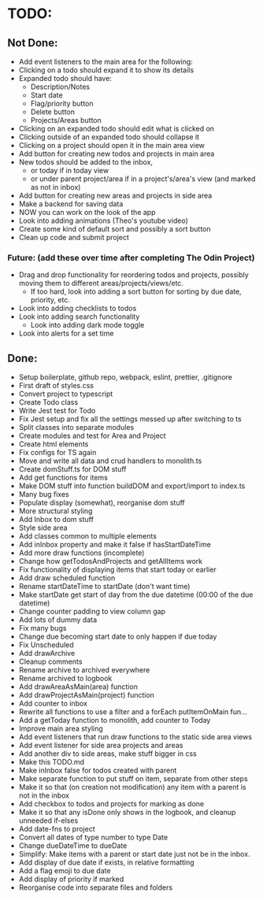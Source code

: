# TODO:

## Not Done:

-   Add event listeners to the main area for the following:
-   Clicking on a todo should expand it to show its details
-   Expanded todo should have:
    -   Description/Notes
    -   Start date
    -   Flag/priority button
    -   Delete button
    -   Projects/Areas button
-   Clicking on an expanded todo should edit what is clicked on
-   Clicking outside of an expanded todo should collapse it
-   Clicking on a project should open it in the main area view
-   Add button for creating new todos and projects in main area
-   New todos should be added to the inbox,
    -   or today if in today view
    -   or under parent project/area if in a project's/area's view (and marked as not in inbox)
-   Add button for creating new areas and projects in side area
-   Make a backend for saving data
-   NOW you can work on the look of the app
-   Look into adding animations (Theo's youtube video)
-   Create some kind of default sort and possibly a sort button
-   Clean up code and submit project

### Future: (add these over time after completing The Odin Project)

-   Drag and drop functionality for reordering todos and projects, possibly moving them to different areas/projects/views/etc.
    -   If too hard, look into adding a sort button for sorting by due date, priority, etc.
-   Look into adding checklists to todos
-   Look into adding search functionality
    -   Look into adding dark mode toggle
-   Look into alerts for a set time

## Done:

-   Setup boilerplate, github repo, webpack, eslint, prettier, .gitignore
-   First draft of styles.css
-   Convert project to typescript
-   Create Todo class
-   Write Jest test for Todo
-   Fix Jest setup and fix all the settings messed up after switching to ts
-   Split classes into separate modules
-   Create modules and test for Area and Project
-   Create html elements
-   Fix configs for TS again
-   Move and write all data and crud handlers to monolith.ts
-   Create domStuff.ts for DOM stuff
-   Add get functions for items
-   Make DOM stuff into function buildDOM and export/import to index.ts
-   Many bug fixes
-   Populate display (somewhat), reorganise dom stuff
-   More structural styling
-   Add Inbox to dom stuff
-   Style side area
-   Add classes common to multiple elements
-   Add inInbox property and make it false if hasStartDateTime
-   Add more draw functions (incomplete)
-   Change how getTodosAndProjects and getAllItems work
-   Fix functionality of displaying items that start today or earlier
-   Add draw scheduled function
-   Rename startDateTime to startDate (don't want time)
-   Make startDate get start of day from the due datetime (00:00 of the due datetime)
-   Change counter padding to view column gap
-   Add lots of dummy data
-   Fix many bugs
-   Change due becoming start date to only happen if due today
-   Fix Unscheduled
-   Add drawArchive
-   Cleanup comments
-   Rename archive to archived everywhere
-   Rename archived to logbook
-   Add drawAreaAsMain(area) function
-   Add drawProjectAsMain(project) function
-   Add counter to inbox
-   Rewrite all functions to use a filter and a forEach putItemOnMain fun…
-   Add a getToday function to monolith, add counter to Today
-   Improve main area styling
-   Add event listeners that run draw functions to the static side area views
-   Add event listener for side area projects and areas
-   Add another div to side areas, make stuff bigger in css
-   Make this TODO.md
-   Make inInbox false for todos created with parent
-   Make separate function to put stuff on item, separate from other steps
-   Make it so that (on creation not modification) any item with a parent is not in the inbox
-   Add checkbox to todos and projects for marking as done
-   Make it so that any isDone only shows in the logbook, and cleanup unneeded if-elses
-   Add date-fns to project
-   Convert all dates of type number to type Date
-   Change dueDateTime to dueDate
-   Simplify: Make items with a parent or start date just not be in the inbox.
-   Add display of due date if exists, in relative formatting
-   Add a flag emoji to due date
-   Add display of priority if marked
-   Reorganise code into separate files and folders
